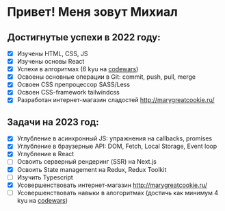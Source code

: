 # Привет! Меня зовут Михиал



## Достигнутые успехи в 2022 году:
- [x] Изучены HTML, CSS, JS
- [x] Изучены основы React
- [x] Успехи в алгоритмах (6 kyu на [codewars](https://www.codewars.com/users/misha133kv))
- [x] Освоены основные операции в Git: commit, push, pull, merge
- [x] Освоен CSS препроцессор SASS/Less
- [x] Освоен CSS-framework tailwindcss
- [x] Разработан интернет-магазин сладостей http://marygreatcookie.ru/

## Задачи на 2023 год:
- [x] Углубление в асинхронный JS: упражнения на callbacks, promises
- [x] Углубление в браузерные API: DOM, Fetch, Local Storage, Event loop
- [x] Углубление в React
- [ ] Освоить серверный рендеринг (SSR) на Next.js
- [x] Освоить State management на Redux, Redux Toolkit
- [ ] Изучить Typescript
- [x] Усовершенствовать интернет-магазин http://marygreatcookie.ru/
- [ ] Усовершенствовать навыки в алогоритмах (достичь как минимум 4 kyu на [codewars](https://www.codewars.com/users/misha133kv))
